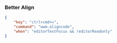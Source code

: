 ### Better Align
```json
{ 
	"key": "ctrl+cmd+=", 
	"command": "wwm.aligncode",  
	"when": "editorTextFocus && !editorReadonly" 
}
```